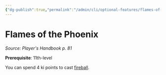 ```yaml
---
{"dg-publish":true,"permalink":"/admin/cli/optional-features/flames-of-the-phoenix/","tags":["compendium/src/5e/phb","optional-feature/ed"],"updated":"2025-01-11T15:32:21.889+00:00"}
---
```


# Flames of the Phoenix
*Source: Player's Handbook p. 81*  

**Prerequisite**: 11th-level

You can spend 4 ki points to cast [fireball](/Admin/CLI/spells/fireball.md).